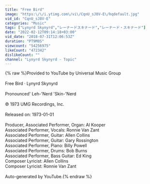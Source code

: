 ```yaml
---
title: "Free Bird"
image: "https:\/\/i.ytimg.com\/vi\/CqnU_sJ8V-E\/hqdefault.jpg"
vid_id: "CqnU_sJ8V-E"
categories: "Music"
tags: ["Lynyrd Skynyrd","レーナードスキナード","レーナード・スキナード"]
date: "2022-02-12T09:14:18+03:00"
vid_date: "2018-07-31T12:06:53Z"
duration: "PT9M8S"
viewcount: "54256975"
likeCount: "472342"
dislikeCount: ""
channel: "Lynyrd Skynyrd - Topic"
---
```

{% raw %}Provided to YouTube by Universal Music Group<br /><br />Free Bird · Lynyrd Skynyrd<br /><br />Pronounced' Leh-'Nerd 'Skin-'Nerd<br /><br />℗ 1973 UMG Recordings, Inc.<br /><br />Released on: 1973-01-01<br /><br />Producer, Associated  Performer, Organ: Al Kooper<br />Associated  Performer, Vocals: Ronnie Van Zant<br />Associated  Performer, Guitar: Allen Collins<br />Associated  Performer, Guitar: Gary Rossington<br />Associated  Performer, Piano: Billy Powell<br />Associated  Performer, Drums: Bob Burns<br />Associated  Performer, Bass  Guitar: Ed King<br />Composer  Lyricist: Allen Collins<br />Composer  Lyricist: Ronnie Van Zant<br /><br />Auto-generated by YouTube.{% endraw %}
